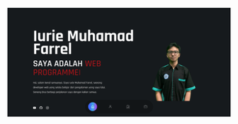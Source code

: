![Thumbnail](https://github.com/EiRuMF21/porto/blob/main/public/Screenshot%202024-11-05%20140900.png)
